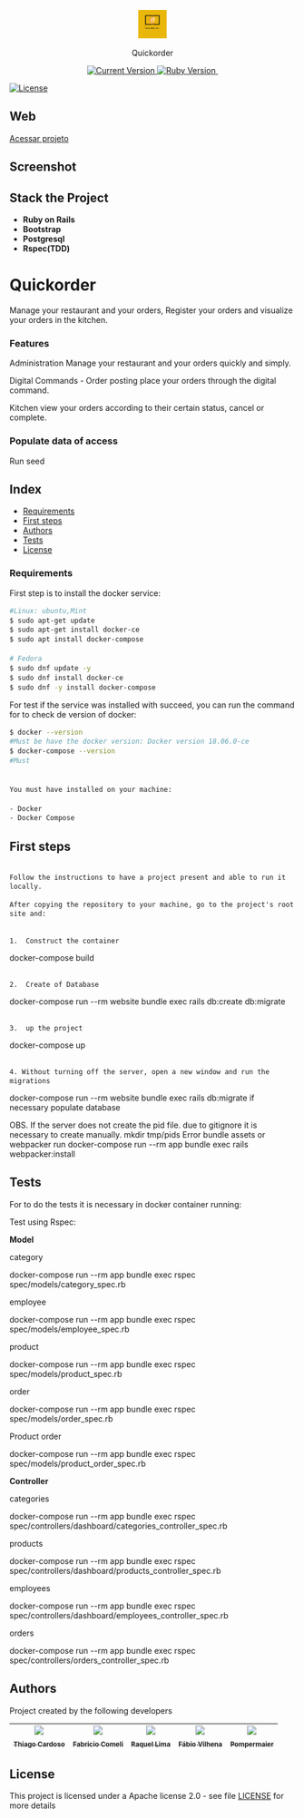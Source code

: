 <p align="center">
  <a href="#">
   <img alt="# Quickorder" src="https://github.com/Thiago-Cardoso/quickorder/blob/master/app/assets/images/quickorder.jpeg" width="50">
  </a>
</p>
<p align="center">Quickorder</p>

<p align="center">
  <a href="#">
    <img alt="Current Version" src="https://img.shields.io/badge/version-1.0.0 -blue.svg">
  </a>
  <a href="https://ruby-doc.org/core-3.0.1/">
    <img alt="Ruby Version" src="https://img.shields.io/badge/Ruby-3.0.1 -green.svg" target="_blank">
  </a>
  <a href="https://guides.rubyonrails.org/6_1_release_notes.html">
    <img alt="" src="https://img.shields.io/badge/Rails-~> 6.1.4-blue.svg" target="_blank">
  </a>
</p>

[![License](https://img.shields.io/badge/License-Apache%202.0-blue.svg)](https://opensource.org/licenses/Apache-2.0)

## Web

<a href="https://quickorder.pompis.com.br" target="_blank">Acessar projeto</a>


## Screenshot


## Stack the Project

- **Ruby on Rails**
- **Bootstrap**
- **Postgresql**
- **Rspec(TDD)**


# Quickorder
Manage your restaurant and your orders,
Register your orders and visualize your orders in the kitchen.

### Features

Administration
Manage your restaurant and your orders quickly and simply.

Digital Commands - Order posting
place your orders through the digital command.

Kitchen
view your orders according to their certain status,
cancel or complete.

### Populate data of access
Run seed

## Index

- [Requirements](#requirements)
- [First steps](#first-steps)
- [Authors](#authors)
- [Tests](#tests)
- [License](#license)

### Requirements

First step is to install the docker service:

```bash
#Linux: ubuntu,Mint
$ sudo apt-get update
$ sudo apt-get install docker-ce
$ sudo apt install docker-compose

# Fedora
$ sudo dnf update -y
$ sudo dnf install docker-ce
$ sudo dnf -y install docker-compose
```

For test if the service was installed with succeed, you can run the command for to check de version of docker:

```bash
$ docker --version
#Must be have the docker version: Docker version 18.06.0-ce
$ docker-compose --version
#Must


You must have installed on your machine:

- Docker
- Docker Compose
```

## First steps
```

Follow the instructions to have a project present and able to run it locally.

After copying the repository to your machine, go to the project's root site and:


1.  Construct the container

```
docker-compose build
```

2.  Create of Database

```
docker-compose run --rm website bundle exec rails db:create db:migrate

```

3.  up the project

```
docker-compose up
```

4. Without turning off the server, open a new window and run the migrations

```
docker-compose run --rm website bundle exec rails db:migrate if necessary populate database

OBS. If the server does not create the pid file. due to gitignore
it is necessary to create manually.
mkdir tmp/pids
Error bundle assets or webpacker run
docker-compose run --rm app bundle exec rails webpacker:install

## Tests

For to do the tests it is necessary in docker container running:

Test using Rspec:

**Model**

category

docker-compose run --rm app bundle exec rspec spec/models/category_spec.rb

employee

docker-compose run --rm app bundle exec rspec spec/models/employee_spec.rb

product

docker-compose run --rm app bundle exec rspec spec/models/product_spec.rb

order

docker-compose run --rm app bundle exec rspec spec/models/order_spec.rb

Product order

docker-compose run --rm app bundle exec rspec spec/models/product_order_spec.rb

**Controller**

categories

docker-compose run --rm app bundle exec rspec spec/controllers/dashboard/categories_controller_spec.rb

products

docker-compose run --rm app bundle exec rspec spec/controllers/dashboard/products_controller_spec.rb

employees

docker-compose run --rm app bundle exec rspec spec/controllers/dashboard/employees_controller_spec.rb

orders

docker-compose run --rm app bundle exec rspec spec/controllers/orders_controller_spec.rb


## Authors

Project created by the following developers

<!-- ALL-CONTRIBUTORS-LIST:START - Do not remove or modify this section -->
<!-- prettier-ignore -->
| [<img src="https://avatars1.githubusercontent.com/u/1753070?s=460&v=4" width="100px;"/><br /><sub><b>Thiago Cardoso</b></sub>](https://github.com/Thiago-Cardoso)<br /> | [<img src="https://avatars.githubusercontent.com/u/28460996?v=4" width="100px;"/><br /><sub><b>Fabricio Comeli</b></sub>](https://github.com/fabriciobonjorno)<br /> | [<img src="https://avatars.githubusercontent.com/u/69864017?v=4" width="100px;"/><br /><sub><b>Raquel Lima</b></sub>](https://github.com/RaquelLima7)<br /> | [<img src="https://avatars.githubusercontent.com/u/8259466?v=4" width="100px;"/><br /><sub><b>Fábio Vilhena</b></sub>](https://github.com/fvilhena)<br /> | [<img src="https://avatars.githubusercontent.com/u/8593387?v=4" width="100px;"/><br /><sub><b>Pompermaier</b></sub>](https://github.com/Pompermaier)<br /> |
| :---: | :---: | :---: | :---: | :---: |

## License

This project is licensed under a Apache license 2.0 - see file [LICENSE](LICENSE) for more details
